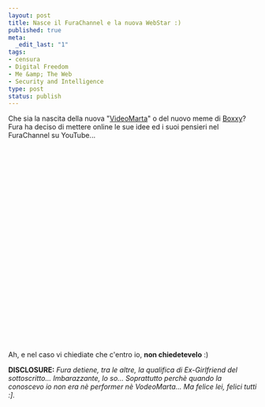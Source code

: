 ```yaml
--- 
layout: post
title: Nasce il FuraChannel e la nuova WebStar :)
published: true
meta: 
  _edit_last: "1"
tags: 
- censura
- Digital Freedom
- Me &amp; The Web
- Security and Intelligence
type: post
status: publish
---
```

Che sia la nascita della nuova "[VideoMarta][2]" o del nuovo meme di [Boxxy][1]?  
Fura ha deciso di mettere online le sue idee ed i suoi pensieri nel FuraChannel su YouTube...  
  
<object width="535" height="400"><param name="movie" value="http://www.youtube.com/v/lZM9hAshnaE&rel=1"></param><param name="wmode" value="transparent"></param><embed src="http://www.youtube.com/v/lZM9hAshnaE&rel=1" type="application/x-shockwave-flash" wmode="transparent" width="535" height="400"></embed></object>  
  
Ah, e nel caso vi chiediate che c'entro io, **non chiedetevelo** :)  
  
**DISCLOSURE:** *Fura detiene, tra le altre, la qualifica di Ex-Girlfriend del sottoscritto... Imbarazzante, lo so... Soprattutto perchè quando la conoscevo io non era nè performer nè VodeoMarta... Ma felice lei, felici tutti :].*  
  
[1]: http://www.youtube.com/watch?v=NoP6HkxjS38  
[2]: http://www.videomarta.com/ 
